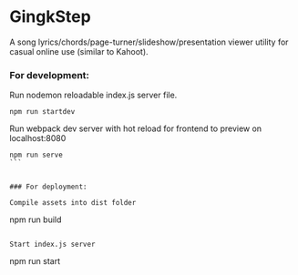 # GingkStep

A song lyrics/chords/page-turner/slideshow/presentation viewer utility for casual online use (similar to Kahoot).

### For development:

Run nodemon reloadable index.js server file.
```
npm run startdev
```

Run webpack dev server with hot reload for frontend to preview on localhost:8080
````
npm run serve
```


### For deployment:

Compile assets into dist folder
````
npm run build
```

Start index.js server
````
npm run start
```
